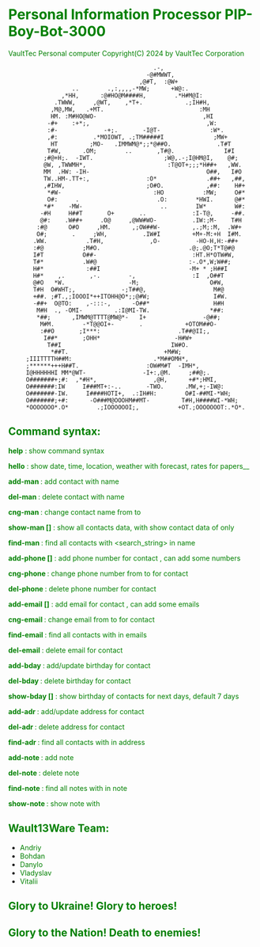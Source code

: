 
# <span style="color:green">Personal Information Processor PIP-Boy-Bot-3000</span>
<span style="color:green">VaultTec Personal computer Copyright(C) 2024
by VaultTec Corporation</span>

                                             .-,
                                           -@#MWWT,
                                         ,@#T,  :@W+
                      ..        .,:,,,,-*MW;      +W@:.
                   ,*HH,      :@#HO@M####H,        .*H#M@I:
                 .TWWW,     ,@WT,    ,*T+.            .;IH#H,
                ,M@,MW,   .+MT.                           :MH
                HM. :M#HO@WO-                              ,HI
               -#+    :+*;,                                 ,W:
               :#-             -+;.       -I@T-              :W*.
               ,#:          .*MOIOWT, .;TM#####I              ;MW+
                HT         ;MO-   .IMMWM@*;;*@##O.             .T#T
               T#W,      .OM;        ..       ,T#@.              I#I
              ;#@+H;.  -IWT.                    ;W@,.-;I@HM@I,    @#;
              @W, ,TWWMH*,                       :T@OT+;;;*H##+   ,WW.
              MM  .HW: -IH-                                 O##,   I#O
              TW..HM-.TT+:,                :O*              .##+   ,##,
              ,#IHW,                       ;O#O.            ,##:    H#+
               *#W-                          :HO           :MW;     O#*
               O#:     .                      .O:        *HWI.      @#*
              *#*    -MW-                      ..        IW*        W#:
             -#H     H##T       O+       ..             :I-T@,     -##.
             @#:    .W##+     .O@     ,@WW#WO-          .IW:;M-    T#H
            :#@      O#O     ,HM.      ,;OW##W-         ,.;M;:M,  .W#+
            O#;       .     ;WH,          .IW#I         +M+-M:+H  I#M.
           .WW.           .T#H,             ,O-          -HO-H,H:-##+
           :#@           ;M#O.                         .@;.@O;T*T@#@
           I#T           O##-                           :HT.H*OTW#W,
           T#*           .W#@                          :-.O*,W;W##;
           H#*            :##I                         -M+ * ;H##I
           H#*    ,.       ,-.        -,                :I  ,O##T
           @#O   *W.                  -M;                    O#W,
           T#H  O#WHT;,             -;T##@,                   M#@
           +##. ;#T.,;IOOOI*++ITOHH@O*;;@#W;                  I#W.
           -##+  O@TO:    ,-:::-,      -O##*                  H#H
            M#H  ., -OMI-         .:I@MI-TW.                 *##:
            *##;      ,IMWM@TTTT@MW@*-   I+                -@##;
             M#M.        -*T@@OI+-       .            +OTOM##O-
             :##O       ;I***:                      .T##@II;,
              I##*       ;OHH*                     -H#W+
               T##I                               IW#O.
                *##T.                           +M#W;
         ;IIITTTTH##M:                       .*M##OMH*,
         ;******+++H##T.                   :OW#M#T  -IMH*,
         I@HHHHHHI MM*@WT-                -I+:,@M.     ;##@;.
         O#######+;#:  ,*#H*,                ,@H,      +#*;HMI,
         O#######:IW     I###MT+:-..       -TWO.      .MW,+;-IW@:
         O#######-IW.     I####HOTI+,  .:IH#H:        O#I-##MI-*WH;
         O#######;+#:      -O###M@OOOHM##MT-         T#H,H####WI-*WH;
         *OOOOOOO*.O*        .;IOOOOOOI;,           +OT.;OOOOOOOT:.*O*. 

## <span style="color:green">Command syntax:

<span style="color:green">**help**                                          : show command syntax

<span style="color:green">**hello**                                         : show date, time, location, weather with forecast, rates for papers__

<span style="color:green">**add-man	<user-name>**	                              : add contact with <user-name> name

<span style="color:green">**del-man	<user-name>**	                              : delete contact with <user-name> name

<span style="color:green">**cng-man	<old-name> <new-name>**                 : change contact name from <old-name> to <new-name>

<span style="color:green">**show-man [<user-name>]**		                      : show all contacts data, with <user-name> show contact data of <user-name> only

<span style="color:green">**find-man <search-string>**	                  : find all contacts with <search_string> in name

<span style="color:green">**add-phone <user-name> <user-phone1> [<user-phone2>]**          : add phone number <user-phone1> for contact <user-name>, can add some numbers

<span style="color:green">**cng-phone <user-name> <old-phone> <new-phone>**      : change phone number from <old-phone> to <new-phone> for contact <user-name>

<span style="color:green">**del-phone <user-name> <user-phone>**                      : delete phone number <user-phone> for contact <user-name>

<span style="color:green">**add-email <user-name> <e-mail1> [<e-mail2>]**          : add email <e-mail1> for contact <user-name>, can add some emails

<span style="color:green">**cng-email <user-name> <old-email> <new-email>**      : change email from <old-email> to <new-email> for contact <user-name>

<span style="color:green">**find-email <search-string>**                    : find all contacts with <search-string> in emails

<span style="color:green">**del-email <user-name> <e-mail>**                      : delete <e-mail> email for contact <user-name>

<span style="color:green">**add-bday <user-name> <birth-date>**                  : add/update birthday <birth-date> for contact <user-name>

<span style="color:green">**del-bday <user-name>**                               : delete birthday <birth-date> for contact <user-name>

<span style="color:green">**show-bday [<day-scope>]**                       : show birthday of contacts for next <day-scope> days, default 7 days

<span style="color:green">**add-adr	<user-name> <address-text>**                 : add/update address <address-text> for contact <user-name>

<span style="color:green">**del-adr	<user-name>**                                : delete address <address-text> for contact <user-name>

<span style="color:green">**find-adr <search-string>**                      : find all contacts with <search-string> in address

<span style="color:green">**add-note <note-text>**                          : add <note-text> note

<span style="color:green">**del-note <note-number>**                        : delete <note-number> note

<span style="color:green">**find-note <search-string>**                     : find all notes with <search-string> in note

<span style="color:green">**show-note <note-number>**                       : show note with <note-number>

## <span style="color:green">Wault13Ware Team:
- <span style="color:green">Andriy
- <span style="color:green">Bohdan
- <span style="color:green">Danylo
- <span style="color:green">Vladyslav
- <span style="color:green">Vitalii

## <span style="color:green">Glory to Ukraine! Glory to heroes!</span>
## <span style="color:green">Glory to the Nation! Death to enemies!</span>
</span>
